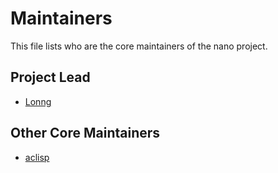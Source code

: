 # Maintainers

This file lists who are the core maintainers of the nano project.

## Project Lead

* [Lonng](https://github.com/lonng)

## Other Core Maintainers

* [aclisp](https://github.com/aclisp)
